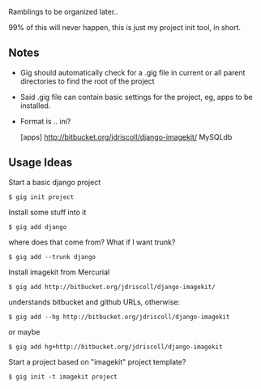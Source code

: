 Ramblings to be organized later..

99% of this will never happen, this is just my project init tool, in short.

## Notes

* Gig should automatically check for a .gig file in current or all parent directories to find the root of the project
* Said .gig file can contain basic settings for the project, eg, apps to be installed.
* Format is .. ini?

    [apps]
    http://bitbucket.org/jdriscoll/django-imagekit/
    MySQLdb


## Usage Ideas

Start a basic django project

    $ gig init project

Install some stuff into it

    $ gig add django

where does that come from? What if I want trunk?

    $ gig add --trunk django

Install imagekit from Mercurial

    $ gig add http://bitbucket.org/jdriscoll/django-imagekit/

understands bitbucket and github URLs, otherwise:

    $ gig add --hg http://bitbucket.org/jdriscoll/django-imagekit

or maybe

    $ gig add hg+http://bitbucket.org/jdriscoll/django-imagekit

Start a project based on "imagekit" project template?

    $ gig init -t imagekit project

